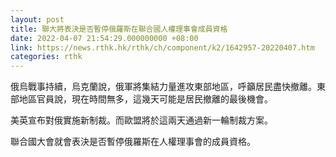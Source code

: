 ```yaml
---
layout: post
title: 聯大將表決是否暫停俄羅斯在聯合國人權理事會成員資格
date: 2022-04-07 21:54:29.000000000 +08:00
link: https://news.rthk.hk/rthk/ch/component/k2/1642957-20220407.htm
categories: rthk
---
```


俄烏戰事持續，烏克蘭說，俄軍將集結力量進攻東部地區，呼籲居民盡快撤離。東部地區官員說，現在時間無多，這幾天可能是居民撤離的最後機會。

美英宣布對俄實施新制裁。而歐盟將於這兩天通過新一輪制裁方案。

聯合國大會就會表決是否暫停俄羅斯在人權理事會的成員資格。

